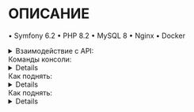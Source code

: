 # ОПИСАНИЕ 

• Symfony 6.2
• PHP 8.2
• MySQL 8
• Nginx
• Docker

<details>
<summary>Взаимодействие с API:</summary>

- book/create/{book_json} Принимает JSON строку содержащую title, releaseDate, bookPublisher, bookAuthor.
- book/all Возвращает JSON (поля книг, авторы, издатели)
- book/delete/{id} Принимает id книги.

- author/create/{author_json} Принимает JSON строку содержащую name, surname, books_ids[].
- author/delete/{id} Принимает id автора.

- publisher/create/{publisher_json} Принимает JSON строку содержащую name, address, books_ids[].
- publisher/update/{publisher_json} Принимает JSON строку содержащую (опционально) name, (опционально) address, (опционально) books_ids[].
- publisher/delete/{id} Принимает id издателя.

</details>

<summary>Команды консоли:</summary>
<details>
  - CleanupAuthorsCommand Команда по удалению всех авторов, у которых нет книг
  - TestDataGen Команда по наполнению БД тестовыми данными (несколько авторов/книг/издательств) 
</details>



<summary>Как поднять:</summary>
<details>
- Репозиторий скачать и поместить в домашнюю директорию пользователя 
- Настраиваем `.env`
- Запускаем билд `docker-compose up -d --build`
- Делаем миграции `php bin/console doctrine:migrations:migrate`

Стандартный url `http://127.0.0.1`
</details>

<summary>Как поднять:</summary>
<details>
Тестовое задание

Требования
• Symfony 6 или 7
• Doctrine ORM
• Без нативных запросов SQL
• MySQL
• Документация по установке и запуску (можно в readme.md)

Спецификация
Сущности:
• Книга (наименование, год издания, издатель (MtO), автор(MtM))
• Автор (имя, фамилия, книги (MtM))
• Издатель (наименование, адрес, книги (OtM))

HTTP API (пользовательские интерфейсы не нужны):
• Получение всех книг (помимо полей книги, возвращать фамилию автора и наименование издательства)
• Создание нового автора
• Создание книги с привязкой к существующему автору
• Редактирование издателя
• Удаление книги/автора/издателя

Symfony команды:
• Команда по наполнению БД тестовыми данными (несколько авторов/книг/издательств)
• Команда по удалению всех авторов, у которых нет книг
</details>
